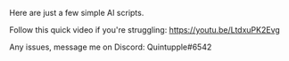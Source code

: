 Here are just a few simple AI scripts.

Follow this quick video if you're struggling: https://youtu.be/LtdxuPK2Evg

Any issues, message me on Discord: Quintupple#6542
